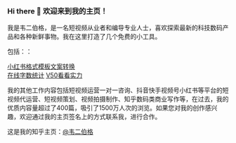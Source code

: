 ### Hi there 👋 欢迎来到我的主页！

我是韦二伯格，是一名短视频从业者和编导专业人士，喜欢探索最新的科技数码产品和各种新鲜事物。我在这里打造了几个免费的小工具。

包括：：

[小红书格式模板文案转换](https://www.hongshubang.com)  
[在线字数统计](https://www.zishutongji.com) 
[V50看看实力](https://www.kankanshili.cn) 

我的其他工作内容包括短视频运营一对一咨询、抖音快手视频号小红书等平台的短视频代运营、短视频策划、视频拍摄制作、知乎数码类商业写作等，在过去，我的优质内容量超过了400篇，吸引了1500万人次的浏览。如果您对我的创作感兴趣，欢迎通过我的主页签名上的方式联系我，进行合作。

这是我的知乎主页：[@韦二伯格](https://www.zhihu.com/people/wei-shi-bo)

<!--
**weierboge/weierboge** is a ✨ _special_ ✨ repository because its `README.md` (this file) appears on your GitHub profile.

Here are some ideas to get you started:

- 🔭 I’m currently working on ...
- 🌱 I’m currently learning ...
- 
- 🤔 I’m looking for help with ...
- 💬 Ask me about ...
- 📫 How to reach me: ...
- 😄 Pronouns: ...
- ⚡ Fun fact: ...
-->
